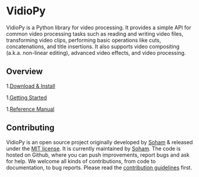 # VidioPy

VidioPy is a Python library for video processing. It provides a simple API for common video processing tasks such as reading and writing video files, transforming video clips, performing basic operations like cuts, concatenations, and title insertions. It also supports video compositing (a.k.a. non-linear editing), advanced video effects, and video processing.

## Overview

1.[Download & Install](getting_started/download_install.md)

1.[Getting Started](getting_started/quick_presentation.md)

1.[Reference Manual](reference_manual/reference_manual.md)

<!-- 1.[Galleries](galleries.md)

1.[examples](examples.md)

1.[FAQ](faq.md) -->

## Contributing

VidioPy is an open source project originally developed by [Soham](https://github.com/SohamTilekar) & released under the [MIT license](https://opensource.org/licenses/MIT). It is currently maintained by [Soham](https://github.com/SohamTilekar). The code is hosted on Github, where you can push improvements, report bugs and ask for help.
We welcome all kinds of contributions, from code to documentation, to bug reports. Please read the [contribution guidelines](more/CONTRIBUTING.md) first.

